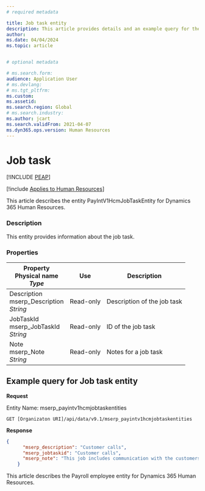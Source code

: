 ```yaml
---
# required metadata

title: Job task entity
description: This article provides details and an example query for the Job task entity in Dynamics 365 Human Resources.
author: 
ms.date: 04/04/2024
ms.topic: article


# optional metadata

# ms.search.form: 
audience: Application User
# ms.devlang: 
# ms.tgt_pltfrm: 
ms.custom: 
ms.assetid: 
ms.search.region: Global
# ms.search.industry: 
ms.author: jcart
ms.search.validFrom: 2021-04-07
ms.dyn365.ops.version: Human Resources
---
```


# Job task


[!INCLUDE [PEAP](../includes/peap-1.md)]

[!include [Applies to Human Resources](../includes/applies-to-hr.md)]

This article describes the entity PayIntV1HcmJobTaskEntity for Dynamics 365 Human Resources.

### Description
This entity provides information about the job task. 

### Properties
| Property</br>**Physical name**</br>***Type*** | Use | Description |
| --- | --- | --- |
|Description</br>mserp_Description</br>*String*|	Read-only|	Description of the job task|
|JobTaskId </br>mserp_JobTaskId</br>*String*	|Read-only|	ID of the job task |
|Note</br>mserp_Note</br>*String*|	Read-only|	Notes for a job task|

## Example query for Job task entity

**Request**

Entity Name: mserp_payintv1hcmjobtaskentities

```http 
GET [Organizaton URI]/api/data/v9.1/mserp_payintv1hcmjobtaskentities
```

**Response**
```json
{
      "mserp_description": "Customer calls",
      "mserp_jobtaskid": "Customer calls",
      "mserp_note": "This job includes communication with the customers, and stakeholders.",
    }
```

This article describes the Payroll employee entity for Dynamics 365 Human Resources.
